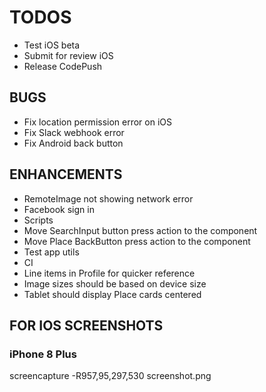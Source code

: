 # TODOS

- Test iOS beta
- Submit for review iOS
- Release CodePush

## BUGS

- Fix location permission error on iOS
- Fix Slack webhook error
- Fix Android back button

## ENHANCEMENTS

- RemoteImage not showing network error
- Facebook sign in
- Scripts
- Move SearchInput button press action to the component
- Move Place BackButton press action to the component
- Test app utils
- CI
- Line items in Profile for quicker reference
- Image sizes should be based on device size
- Tablet should display Place cards centered

## FOR IOS SCREENSHOTS

### iPhone 8 Plus

screencapture -R957,95,297,530 screenshot.png
